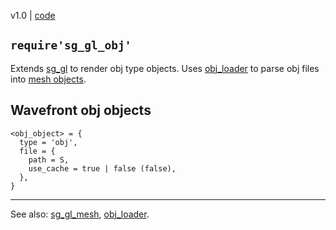 v1.0 | [code](http://code.google.com/p/lua-files/source/browse/sg_gl_obj.lua)

## `require'sg_gl_obj'` ##

Extends [sg\_gl](sg_gl.md) to render obj type objects. Uses [obj\_loader](obj_loader.md) to parse obj files into [mesh objects](sg_gl_mesh.md).
## Wavefront obj objects ##

```
<obj_object> = {
  type = 'obj',
  file = {
    path = S, 
    use_cache = true | false (false),
  },
}
```


---

See also: [sg\_gl\_mesh](sg_gl_mesh.md), [obj\_loader](obj_loader.md).